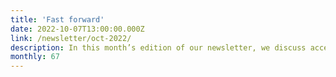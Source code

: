 ```yaml
---
title: 'Fast forward'
date: 2022-10-07T13:00:00.000Z
link: /newsletter/oct-2022/
description: In this month’s edition of our newsletter, we discuss accelerating your ability to develop AI solutions and capitalize on your data with technologies like Chapel and NVIDIA. We’ll also share Education Services we offer to help you ramp up on your AI expertise.
monthly: 67
---
```

